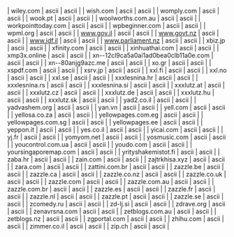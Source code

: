| wiley.com | ascii | ascii |
| wish.com | ascii | ascii |
| womply.com | ascii | ascii |
| wook.pt | ascii | ascii |
| woolworths.com.au | ascii | ascii |
| workpointtoday.com | ascii | ascii |
| wpbeginner.com | ascii | ascii |
| wpml.org | ascii | ascii |
| www.gov.il | ascii | ascii |
| www.govt.nz | ascii | ascii |
| www.idf.il | ascii | ascii |
| www.parliament.nz | ascii | ascii |
| xbiz.jp | ascii | ascii |
| xfinity.com | ascii | ascii |
| xinhuathai.com | ascii | ascii |
| xmp3x.online | ascii | ascii |
| xn--12cl9ca5a0ai1ad0bea0clb11a0e.com | ascii | ascii |
| xn--80anjg9azc.me | ascii | ascii |
| xo.gr | ascii | ascii |
| xspdf.com | ascii | ascii |
| xsrv.jp | ascii | ascii |
| xxl.fi | ascii | ascii |
| xxl.no | ascii | ascii |
| xxl.se | ascii | ascii |
| xxxlesnina.hr | ascii | ascii |
| xxxlesnina.rs | ascii | ascii |
| xxxlesnina.si | ascii | ascii |
| xxxlutz.at | ascii | ascii |
| xxxlutz.cz | ascii | ascii |
| xxxlutz.de | ascii | ascii |
| xxxlutz.hu | ascii | ascii |
| xxxlutz.sk | ascii | ascii |
| yad2.co.il | ascii | ascii |
| yadvashem.org | ascii | ascii |
| yan.vn | ascii | ascii |
| yell.com | ascii | ascii |
| yellosa.co.za | ascii | ascii |
| yellowpages.com.eg | ascii | ascii |
| yellowpages.com.sg | ascii | ascii |
| yellowpages.ee | ascii | ascii |
| yeppon.it | ascii | ascii |
| yes.co.il | ascii | ascii |
| yicai.com | ascii | ascii |
| yj.fr | ascii | ascii |
| yomyom.net | ascii | ascii |
| yosmusic.com | ascii | ascii |
| youcontrol.com.ua | ascii | ascii |
| youdo.com | ascii | ascii |
| yoursingaporemap.com | ascii | ascii |
| yrityshakemistot.fi | ascii | ascii |
| zaba.hr | ascii | ascii |
| zain.com | ascii | ascii |
| zajtrkhisa.xyz | ascii | ascii |
| zara.com | ascii | ascii |
| zattini.com.br | ascii | ascii |
| zazzle.be | ascii | ascii |
| zazzle.ca | ascii | ascii |
| zazzle.co.nz | ascii | ascii |
| zazzle.co.uk | ascii | ascii |
| zazzle.com | ascii | ascii |
| zazzle.com.au | ascii | ascii |
| zazzle.com.br | ascii | ascii |
| zazzle.es | ascii | ascii |
| zazzle.fr | ascii | ascii |
| zazzle.nl | ascii | ascii |
| zazzle.pt | ascii | ascii |
| zazzle.se | ascii | ascii |
| zcomedy.ru | ascii | ascii |
| zd-lj.si | ascii | ascii |
| zdrave.org | ascii | ascii |
| zenavrsna.com | ascii | ascii |
| zetblogs.com.au | ascii | ascii |
| zetblogs.nz | ascii | ascii |
| zgportal.com | ascii | ascii |
| zhihu.com | ascii | ascii |
| zimmer.co.il | ascii | ascii |
| zip.ch | ascii | ascii |
